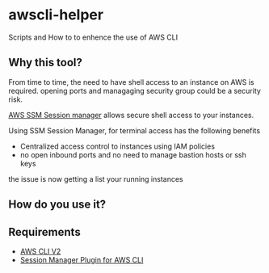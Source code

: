 # awscli-helper

Scripts and How to to enhence the use of AWS CLI

## Why this tool?

From time to time, the need to have shell access to an instance on AWS is required.
opening ports and managaging security group could be a security risk.

[AWS SSM Session manager][ssm link] allows secure shell access to your instances.

Using SSM Session Manager, for terminal access has the following benefits

- Centralized access control to instances using IAM policies
- no open inbound ports and no need to manage bastion hosts or ssh keys

the issue is now getting a list your running instances 
## How do you use it?


## Requirements

- [AWS CLI V2][awscliurl]
- [Session Manager Plugin for AWS CLI][awsssmurl]

[awscliurl]: https://docs.aws.amazon.com/cli/latest/userguide/install-cliv2.html
[awsssmurl]: https://docs.aws.amazon.com/systems-manager/latest/userguide/session-manager-working-with-install-plugin.html#install-plugin-macos
[ssm link]: https://docs.aws.amazon.com/systems-manager/latest/userguide/session-manager.html
